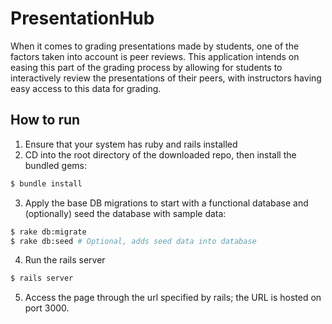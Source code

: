 # PresentationHub

When it comes to grading presentations made by students, one of the factors taken into account is peer reviews. This application intends on easing this part of the grading process by allowing for students to interactively review the presentations of their peers, with instructors having easy access to this data for grading.

## How to run

1. Ensure that your system has ruby and rails installed
2. CD into the root directory of the downloaded repo, then install the bundled gems:

```bash
$ bundle install
```

3. Apply the base DB migrations to start with a functional database and (optionally) seed the database with sample data:

```bash
$ rake db:migrate
$ rake db:seed # Optional, adds seed data into database
```

4. Run the rails server

```bash
$ rails server
```

5. Access the page through the url specified by rails; the URL is hosted on port 3000.
